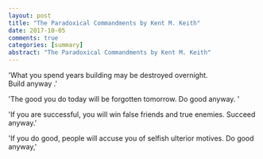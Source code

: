 ```yaml
---
layout: post
title: "The Paradoxical Commandments by Kent M. Keith"
date: 2017-10-05
comments: true
categories: [summary]
abstract: "The Paradoxical Commandments by Kent M. Keith"
---
```


'What you spend years building may be destroyed overnight.  
 Build anyway .'  

 'The good you do today will be forgotten tomorrow.
 Do good anyway. '

 'If you are successful, you will win false friends and true enemies.
 Succeed anyway.'

 'If you do good, people will accuse you of selfish ulterior motives.
 Do good anyway,'